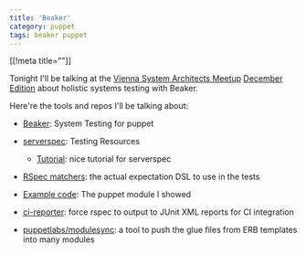 ```yaml
---
title: 'Beaker'
category: puppet
tags: beaker puppet
---
```


[[!meta title=""]]

Tonight I'll be talking at the [Vienna System Architects
Meetup](http://www.meetup.com/Vienna-System-Architects-Meetup/) [December
Edition](http://www.meetup.com/Vienna-System-Architects-Meetup/events/218412622/)
about holistic systems testing with Beaker.

Here're the tools and repos I'll be talking about:

* [Beaker](https://github.com/puppetlabs/beaker): System Testing for puppet
* [serverspec](http://serverspec.org/resource_types.html): Testing Resources
  * [Tutorial](http://vincent.bernat.im/en/blog/2014-serverspec-test-infrastructure.html): nice tutorial for serverspec
* [RSpec matchers](https://www.relishapp.com/rspec/rspec-expectations/v/3-1/docs/built-in-matchers): the actual expectation DSL to use in the tests
* [Example code](https://github.com/DavidS/puppet-apache/tree/updated-specs): The puppet module I showed
* [ci-reporter](https://github.com/ci-reporter/ci_reporter): force rspec to output to JUnit XML reports for CI integration

* [puppetlabs/modulesync](https://github.com/puppetlabs/modulesync): a tool to push the glue files from ERB templates into many modules
